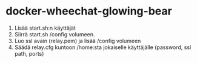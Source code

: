 # docker-wheechat-glowing-bear

1. Lisää start.sh:n käyttäjät
2. Siirrä start.sh /config volumeen.
3. Luo ssl avain (relay.pem) ja lisää /config volumeen
4. Säädä relay.cfg kuntoon /home:sta jokaiselle käyttäjälle (password, ssl path, ports)
